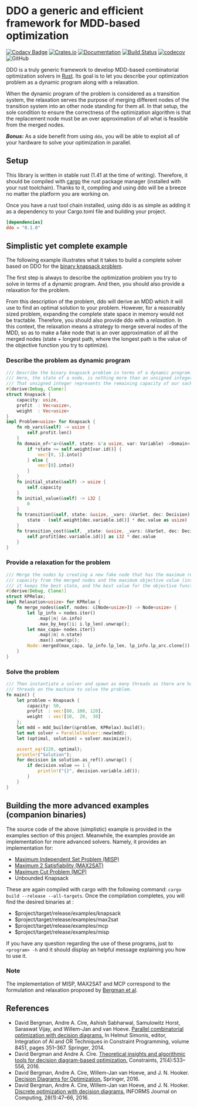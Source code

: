 # DDO a generic and efficient framework for MDD-based optimization
[![Codacy Badge](https://api.codacy.com/project/badge/Grade/c2ab3b157a4545608e757fca3d4e5cd4)](https://app.codacy.com/manual/MoiToutSeul/ddo?utm_source=github.com&utm_medium=referral&utm_content=xgillard/ddo&utm_campaign=Badge_Grade_Dashboard)
[![Crates.io](https://img.shields.io/crates/v/ddo)](https://crates.io/crates/ddo)
[![Documentation](https://img.shields.io/badge/Docs.rs-Latest-informational)](https://docs.rs/ddo/)
[![Build Status](https://travis-ci.org/xgillard/ddo.svg?branch=master)](https://travis-ci.org/xgillard/ddo)
[![codecov](https://codecov.io/gh/xgillard/ddo/branch/master/graph/badge.svg)](https://codecov.io/gh/xgillard/ddo)
![GitHub](https://img.shields.io/github/license/xgillard/ddo)

DDO is a truly generic framework to develop MDD-based combinatorial optimization 
solvers in  [Rust](https://www.rust-lang.org/). Its goal is to let you describe 
your optimization problem as a dynamic program along with a relaxation. 

When the dynamic program of the problem is considered as a transition system, 
the relaxation serves the purpose of merging different nodes of the transition 
system into an other node standing for them all. In that setup, the sole 
condition to ensure the correctness of the optimization algorithm is that the 
replacement node must be an over approximation of all what is feasible from the 
merged nodes.

***Bonus:***
As a side benefit from using `ddo`, you will be able to exploit all of your
hardware to solve your optimization in parallel.

## Setup
This library is written in stable rust (1.41 at the time of writing). Therefore, 
it should be compiled with [cargo](https://doc.rust-lang.org/cargo/index.html) 
the rust package manager (installed with your rust toolchain). Thanks to it, 
compiling and using ddo will be a breeze no matter the platform you are working 
on.

Once you have a rust tool chain installed, using ddo is as simple as adding it
as a dependency to your Cargo.toml file and building your project.

```toml
[dependencies]
ddo = "0.1.0"
```

## Simplistic yet complete example
The following example illustrates what it takes to build a complete solver based
on DDO for the [binary knapsack problem](https://en.wikipedia.org/wiki/Knapsack_problem#0-1_knapsack_problem).

The first step is always to describe the optimization problem you try to solve
in terms of a dynamic program. And then, you should also provide a relaxation
for the problem. 

From this description of the problem, ddo will derive an MDD which it will use 
to find an optimal solution to your problem. However, for a reasonably sized 
problem, expanding the complete state space in memory would not be tractable. 
Therefore, you should also provide ddo with a *relaxation*. In this context, 
the relaxation means a strategy to merge several nodes of the MDD, so as to 
make a fake node that is an over approximation of all the merged nodes (state + 
longest path, where the longest path is the value of the objective function you
try to optimize).  

### Describe the problem as dynamic program
```rust
/// Describe the binary knapsack problem in terms of a dynamic program.
/// Here, the state of a node, is nothing more than an unsigned integer (usize).
/// That unsigned integer represents the remaining capacity of our sack.
#[derive(Debug, Clone)]
struct Knapsack {
    capacity: usize,
    profit  : Vec<usize>,
    weight  : Vec<usize>
}
impl Problem<usize> for Knapsack {
    fn nb_vars(&self) -> usize {
        self.profit.len()
    }
    fn domain_of<'a>(&self, state: &'a usize, var: Variable) ->Domain<'a> {
        if *state >= self.weight[var.id()] {
            vec![0, 1].into()
        } else {
            vec![0].into()
        }
    }
    fn initial_state(&self) -> usize {
        self.capacity
    }
    fn initial_value(&self) -> i32 {
        0
    }
    fn transition(&self, state: &usize, _vars: &VarSet, dec: Decision) -> usize {
        state - (self.weight[dec.variable.id()] * dec.value as usize)
    }
    fn transition_cost(&self, _state: &usize, _vars: &VarSet, dec: Decision) -> i32 {
        self.profit[dec.variable.id()] as i32 * dec.value
    }
}
```

### Provide a relaxation for the problem
```rust
/// Merge the nodes by creating a new fake node that has the maximum remaining
/// capacity from the merged nodes and the maximum objective value (intuitiveley,
/// it keeps the best state, and the best value for the objective function).
#[derive(Debug, Clone)]
struct KPRelax;
impl Relaxation<usize> for KPRelax {
    fn merge_nodes(&self, nodes: &[Node<usize>]) -> Node<usize> {
        let lp_info = nodes.iter()
            .map(|n| &n.info)
            .max_by_key(|i| i.lp_len).unwrap();
        let max_capa= nodes.iter()
            .map(|n| n.state)
            .max().unwrap();
        Node::merged(max_capa, lp_info.lp_len, lp_info.lp_arc.clone())
    }
}
```

### Solve the problem
```rust
/// Then instantiate a solver and spawn as many threads as there are hardware
/// threads on the machine to solve the problem.
fn main() {
    let problem = Knapsack {
        capacity: 50,
        profit  : vec![60, 100, 120],
        weight  : vec![10,  20,  30]
    };
    let mdd = mdd_builder(&problem, KPRelax).build();
    let mut solver = ParallelSolver::new(mdd);
    let (optimal, solution) = solver.maximize();

    assert_eq!(220, optimal);
    println!("Solution");
    for decision in solution.as_ref().unwrap() {
        if decision.value == 1 {
            println!("{}", decision.variable.id());
        }
    }
}
```

## Building the more advanced examples (companion binaries)
The source code of the above (simplistic) example is provided in the examples
section of this project. Meanwhile, the examples provide an implementation for
more advanced solvers. Namely, it provides an implementation for: 
  + [Maximum Independent Set Problem (MISP)](https://www.wikiwand.com/en/Independent_set_(graph_theory))
  + [Maximum 2 Satisfiability (MAX2SAT)](https://en.wikipedia.org/wiki/Maximum_satisfiability_problem)
  + [Maximum Cut Problem (MCP)](https://en.wikipedia.org/wiki/Maximum_cut)
  + Unbounded Knapsack 

These are again compiled with cargo with the following command:
```cargo build --release --all-targets```. Once the compilation completes, you
will find the desired binaries at : 
  + $project/target/release/examples/knapsack
  + $project/target/release/examples/max2sat
  + $project/target/release/examples/mcp
  + $project/target/release/examples/misp
 
If you have any question regarding the use of these programs, just to `<program> -h`
and it should display an helpful message explaining you how to use it.

### Note 
The implementation of MISP, MAX2SAT and MCP correspond to the formulation and
relaxation proposed by [Bergman et al](https://pubsonline.informs.org/doi/abs/10.1287/ijoc.2015.0648).

## References
  + David Bergman, Andre A. Cire, Ashish Sabharwal, Samulowitz Horst, Saraswat Vijay, and Willem-Jan and van Hoeve. [Parallel combinatorial optimization with decision diagrams.](https://link.springer.com/chapter/10.1007/978-3-319-07046-9_25) In Helmut Simonis, editor, Integration of AI and OR Techniques in Constraint Programming, volume 8451, pages 351–367. Springer, 2014.
  + David Bergman and Andre A. Cire. [Theoretical insights and algorithmic tools for decision diagram-based optimization.](https://link.springer.com/article/10.1007/s10601-016-9239-9) Constraints, 21(4):533–556, 2016.
  + David Bergman, Andre A. Cire, Willem-Jan van Hoeve, and J. N. Hooker. [Decision Diagrams for Optimization.](https://link.springer.com/book/10.1007%2F978-3-319-42849-9) Springer, 2016.
  + David Bergman, Andre A. Cire, Willem-Jan van Hoeve, and J. N. Hooker. [Discrete optimization with decision diagrams.](https://pubsonline.informs.org/doi/abs/10.1287/ijoc.2015.0648) INFORMS Journal on Computing, 28(1):47–66, 2016.